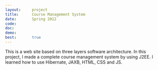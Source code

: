 ```yaml
---
layout:     project
title:      Course Management System 
date:       Spring 2012
code:  
doc:        
demo:
best:       true
---
```


This is a web site based on three layers software architecture. In this project, I made a complete course management system by using J2EE. I learned how to use Hibernate, JAXB, HTML, CSS and JS.